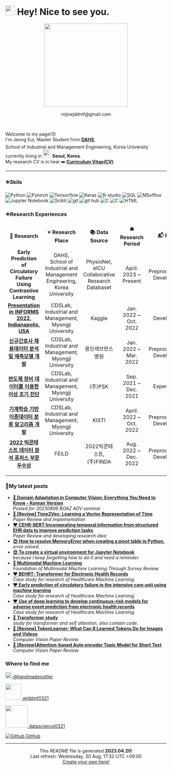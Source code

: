 <h1><img src="https://emojis.slackmojis.com/emojis/images/1531849430/4246/blob-sunglasses.gif?1531849430" width="30"/> Hey! Nice to see you.</h1>

<p align="center"><img src="https://user-images.githubusercontent.com/122766824/233268630-c46a25e2-47f4-4006-8fd6-62b5620271b1.png" width="260"/></p>
<p align="center">rnjswjddmf@gmail.com</p>
<br>
	
<p>Welcome to my page!😙 </br> I'm Jeong Eul, Master Student from <a href="https://dahs.korea.ac.kr/home"><b>DAHS</b>,<br>
</a> School of Industrial and Management Engineering, Korea University <img src="https://github.com/Jeong-Eul/Data-Mining-Study/blob/main/BERT/s_img010201_logo1.png?raw=true" width="17" height="20"/><br>
currently living in <img src="https://cdn-icons-png.flaticon.com/128/2195/2195482.png" width="25"/> <b>Seoul, Korea</b>.<img src="https://i.ibb.co/30B7dtg/south-korea.png" width="15"/><br>
My research CV is in hear ➡️
<a href="https://drive.google.com/file/d/1j194tcsUHmiNbBYepWrZdQm3xneYy4SK/view?usp=sharing"><b>Curriculum Vitae(CV)</b></a> </p>

---

<h3>✳️Skils</h3>
<p>
  <img alt="Python" src="https://img.shields.io/badge/-Python-45b8d8?style=flat-square&logo=python&logoColor=white" />
  <img alt="Pytorch" src="https://img.shields.io/badge/-Pytorch-8DD6F9?style=flat-square&logo=Pytorch&logoColor=white" /> 
  <img alt="Tensorflow" src="https://img.shields.io/badge/-Tensorflow-46a2f1?style=flat-square&logo=Tensorflow&logoColor=white" />
  <img alt="Keras" src="https://img.shields.io/badge/-Keras-2088FF?style=flat-square&logo=Keras&logoColor=white" />
  <img alt="R-studio" src="https://img.shields.io/badge/-Rstudio-007ACC?style=flat-square&logo=Rstudio&logoColor=white" />
  <img alt="SQL" src="https://img.shields.io/badge/-SQL-007ACC?style=flat-square&logo=mysql&logoColor=white" />  

  <img alt="MSoffice" src="https://img.shields.io/badge/-MSoffice-5849BE?style=flat-square&logo=Microsoft office&logoColor=white" />
  <img alt="Jupyter Notebook" src="https://img.shields.io/badge/-Jupyter-311C87?style=flat-square&logo=Jupyter&logoColor=white" />
  <img alt="Scikit" src="https://img.shields.io/badge/-Scikit Learn-E10098?style=flat-square&logo=Scikit learn&logoColor=white" />
  <img alt="git" src="https://img.shields.io/badge/-Git-F05032?style=flat-square&logo=git&logoColor=white" />
  <img alt="git hub" src="https://img.shields.io/badge/-Github-ea2845?style=flat-square&logo=Github&logoColor=white" />
  <img alt="C" src="https://img.shields.io/badge/-C-DD0031?style=flat-square&logo=C&logoColor=white" />
  <img alt="C" src="https://img.shields.io/badge/-C++-CB3837?style=flat-square&logo=C++&logoColor=white" />
  <img alt="HTML" src="https://img.shields.io/badge/-HTML-501515?style=flat-square&logo=html5&logoColor=white" />

</p>
<h3>✴️Research Experiences</h3>
<table>
  <thead align="center">
    <tr border: none;>
      <td><b>🎁 Research</b></td>
      <td><b>⭐ Research Place</b></td>
      <td><b>📚 Data Source</b></td>
      <td><b>🛎 Research Period</b></td>
      <td><b>📬 Role</b></td>
    </tr>
  </thead>
  <tbody>
<thead align="center">
	<tr>
      <td><b>Early Prediction of Circulatory Failure Using Contrastive Learning</b></td>
      <td><center>DAHS, School of Industrial and Management Engineering, Korea University</center></td>
      <td>PhysioNet, eICU Collaborative Research Databaset</td>
      <td>April. 2023 ~ Present</td>
      <td>Preprocessing, Developing</td>
    </tr>
    	<tr>
      <td><a href="https://www.notion.so/INFORMS-2022-presentation-01afff4ab13e475392906ca84b4566a7"><b>Presentation in INFORMS 2022, Indianapolis, USA</b></a></td>
      <td><center>CDSLab, Industrial and Management, Myongji University</td>
      <td>Kaggle</td>
      <td>Jan. 2022 ~<br>Oct. 2022</td>
      <td>Developing</td>
    </tr>
	  <tr>
      <td><a href="https://www.notion.so/4f04574b0ad7447bb97b551ff80e67e8?pvs=4"><b>신규간호사 채용데이터 분석 및 예측모델 개발</b></a></td>
      <td><center>CDSLab, Industrial and Management, Myongji University</center></td>
      <td>용인세브란스병원</td>
      <td>Jan. 2022 ~ Mar. 2022</td>
      <td>Preprocessing, Developing</td>
    </tr>
   	 <tr>
      <td><a href="https://www.notion.so/a323f74c6e144f7f94d546757d63bc6e?pvs=4"><b>반도체 장비 데이터를 이용한 이상 조기 진단</b></a></td>
      <td><center>CDSLab, Industrial and Management, Myongji University</center></td>
      <td>(주)PSK</td>
      <td>Sep. 2021 ~ Dec. 2021</td>
      <td>Experiment</td>
    </tr>
	  <tr>
      <td><a href="https://www.notion.so/a94bda26bcee49b9b4da473cfa31d28b?pvs=4"><b>기계학습 기반 이종데이터 분류 알고리즘 개발</b></a></td>
      <td>CDSLab, Industrial and Management, Myongji University</td>
      <td>KISTI</td>
      <td>April. 2022 ~ Oct. 2022</td>
      <td>Preprocessing, Developing</td>	  
    </tr>
 	  <tr>
      <td><a href="https://www.notion.so/2022-a82a1e1a77774d079a7087826a38a326?pvs=4"><b>2022 빅콘테스트 데이터 분석 퓨처스 부문 우수상</b></a></td>
      <td>FEILD</td>
      <td>2022빅콘테스트, (주)FINDA</td>
      <td>Aug. 2022 ~ Dec. 2022</td>
      <td>Preprocessing, Developing</td>
    </tr>
    </thead>       
  </tbody>
</table>

---
       
<h3>🔔My latest posts</h3>
<ul>
  <li><a href="https://datascience0321.tistory.com/34"><b>📔 Domain Adaptation in Computer Vision: Everything You Need to Know - Korean Version</b></a><br/><i>Posted for 20230806 BOAZ ADV seminar</i></li>
  <li><a href="https://github.com/Jeong-Eul/Time2Vec/blob/main/Summary.md"><b>📒 [Review] Time2Vec: Learning a Vector Representation of Time </b></a><br/><i>Paper Review and implementation</i></li>
  <li><a href="https://github.com/Jeong-Eul/CEHR-BERT/blob/main/Summary.md"><b>❤️ CEHR-BERT:Incorperating temporal information from structured EHR data to improve prediction tasks </b></a><br/><i>Paper Review and developing research idea</i></li>
  <li><a href="https://datascience0321.tistory.com/33"><b>😊 How to resolve MemoryError when creating a pivot table in Python.</b></a><br/><i>error solved. </i></li>
  <li><a href="https://datascience0321.tistory.com/32"><b>😊 To create a virtual environment for Jupyter Notebook</b></a><br/><i>because I keep forgetting how to do it and need a reminder.</i></li>
  <li><a href="https://datascience0321.tistory.com/31"><b>📔 Multimodal Machine Learning</b></a><br/><i>Foundation of Multimodal Machine Learning Through Survey Review.</i></li>
  <li><a href="https://github.com/Jeong-Eul/Data-Mining-Study/blob/main/Paper/BEHRT/REVIEW.md"><b>❤️ BEHRT: Transformer for Electronic Health Records</b></a><br/><i>Case study for research of Healthcare Machine Learning. </i></li>	
  <li><a href="https://github.com/Jeong-Eul/Data-Mining-Study/blob/Healthcare-research/Paper/circEWS/review.md"><b>❤️ Early prediction of circulatory failure in the intensive care unit using machine learning</b></a><br/><i>Case study for research of Healthcare Machine Learning. </i></li>
    <li><a href="https://github.com/Jeong-Eul/Data-Mining-Study/tree/Healthcare-research/Paper/Use%20of%20DL"><b>❤️ Use of deep learning to develop continuous-risk models for adverse event prediction from electronic health records</b></a><br/><i>Case study for research of Healthcare Machine Learning.</i></li>
  <li><a href="https://github.com/Jeong-Eul/Data-Mining-Study/blob/NLP/Transformer/README.md"><b>📔 Transformer study</b></a><br/><i>study for transformer and self attention, also contain code.</i></li>
  <li><a href="https://datascience0321.tistory.com/30"><b>📒 [Review] TokenLearner: What Can 8 Learned Tokens Do for Images and Videos</b></a><br/><i>Computer Vision Paper Review.</i></li>
  <li><a href="https://datascience0321.tistory.com/27"><b>📒 [Review]Attention-based Auto encoder Topic Model for Short Text</b></a><br/><i>Computer Vision Paper Review.</i></li>
</ul>

<h3>Where to find me</h3>  
<p><a href="https://www.instagram.com/handmadeoutlier/" target="_blank"><img src="https://upload.wikimedia.org/wikipedia/commons/thumb/e/e7/Instagram_logo_2016.svg/1024px-Instagram_logo_2016.svg.png" width="20"/> @handmadeoutlier</a></p>       
<p><a href="https://blog.naver.com/wjddmf0321"> <img src="https://upload.wikimedia.org/wikipedia/commons/thumb/2/23/Naver_Logotype.svg/1024px-Naver_Logotype.svg.png?uselang=ko" width="50"/> wjddmf0321</a></p>  
<p><a href="https://datascience0321.tistory.com/"> <img src="https://upload.wikimedia.org/wikipedia/commons/3/3f/Tistory_logo.png" width="70"/> datascience0321</a></p>
<p><a href="https://github.com/Jeong-Eul" target="_blank"><img alt="Github" src="https://img.shields.io/badge/GitHub-%2312100E.svg?&style=for-the-badge&logo=Github&logoColor=white" /> GitHub </a>
</p>

------------
<p align="center">This <i>README</i> file is generated <b>2023.04.20</b>!</br>Last refresh: Wednesday, 30 Aug, 17:32 UTC +09:00<br /><a href="https://medium.com/@th.guibert/how-to-create-a-self-updating-readme-md-for-your-github-profile-f8b05744ca91">Create your own here!</a></p>

